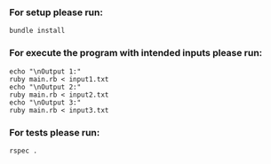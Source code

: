 ### For setup please run:

```
bundle install
```

### For execute the program with intended inputs please run:

```
echo "\nOutput 1:"
ruby main.rb < input1.txt
echo "\nOutput 2:"
ruby main.rb < input2.txt
echo "\nOutput 3:"
ruby main.rb < input3.txt
```

### For tests please run:

```
rspec .
```
